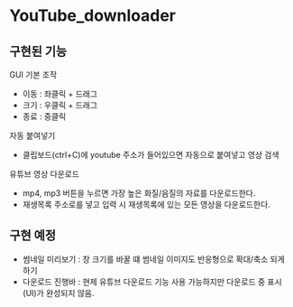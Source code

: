 # YouTube_downloader
 
## 구현된 기능
GUI 기본 조작 
 - 이동 : 좌클릭 + 드래그
 - 크기 : 우클릭 + 드래그
 - 종료 : 중클릭

자동 붙여넣기
 - 클립보드(ctrl+C)에 youtube 주소가 들어있으면 자동으로 붙여넣고 영상 검색

유튜브 영상 다운로드
 - mp4, mp3 버튼을 누르면 가장 높은 화질/음질의 자료를 다운로드한다.
 - 재생목록 주소로를 넣고 입력 시 재생목록에 있는 모든 영상을 다운로드한다. 


## 구현 예정
 - 썸네일 미리보기 : 창 크기를 바꿀 떄 썸네일 이미지도 반응형으로 확대/축소 되게 하기
 - 다운로드 진행바 : 현제 유튜브 다운로드 기능 사용 가능하지만 다운로드 중 표시(UI)가 완성되지 않음.
 